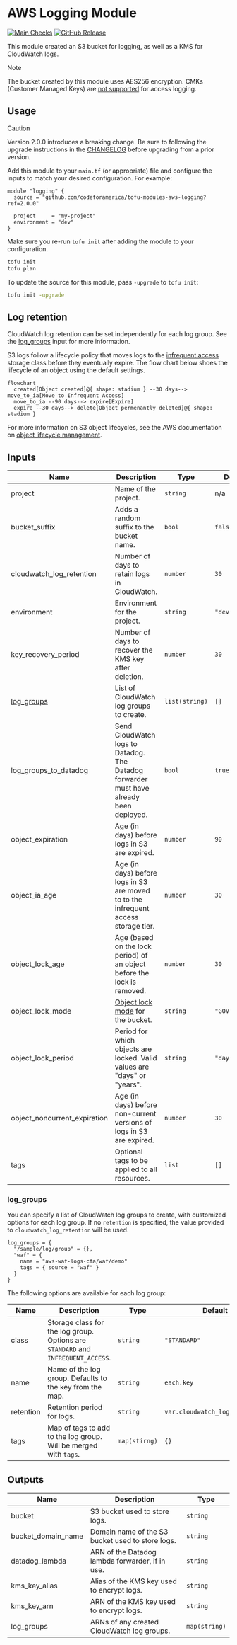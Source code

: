 # AWS Logging Module

[![Main Checks][badge-checks]][code-checks] [![GitHub Release][badge-release]][latest-release]

This module created an S3 bucket for logging, as well as a KMS for CloudWatch
logs.

> [!NOTE]
> The bucket created by this module uses AES256 encryption. CMKs (Customer
> Managed Keys) are [not supported] for access logging.

## Usage

> [!CAUTION]
> Version 2.0.0 introduces a breaking change. Be sure to following the upgrade
> instructions in the [CHANGELOG][changelog-2.0] before upgrading from a prior
> version.

Add this module to your `main.tf` (or appropriate) file and configure the inputs
to match your desired configuration. For example:

```hcl
module "logging" {
  source = "github.com/codeforamerica/tofu-modules-aws-logging?ref=2.0.0"

  project     = "my-project"
  environment = "dev"
}
```

Make sure you re-run `tofu init` after adding the module to your configuration.

```bash
tofu init
tofu plan
```

To update the source for this module, pass `-upgrade` to `tofu init`:

```bash
tofu init -upgrade
```

## Log retention

CloudWatch log retention can be set independently for each log group. See the
[log_groups] input for more information.

S3 logs follow a lifecycle policy that moves logs to the [infrequent
access][infrequent-access] storage class before they eventually expire. The flow
chart below shoes the lifecycle of an object using the default settings.

```mermaid
flowchart
  created[Object created]@{ shape: stadium } --30 days--> move_to_ia[Move to Infrequent Access]
  move_to_ia --90 days--> expire[Expire]
  expire --30 days--> delete[Object permenantly deleted]@{ shape: stadium }
```

For more information on S3 object lifecycles, see the AWS documentation on
[object lifecycle management][lifecycle-management].

## Inputs

| Name                         | Description                                                                             | Type           | Default        | Required |
|------------------------------|-----------------------------------------------------------------------------------------|----------------|----------------|----------|
| project                      | Name of the project.                                                                    | `string`       | n/a            | yes      |
| bucket_suffix                | Adds a random suffix to the bucket name.                                                | `bool`         | `false`        | no       |
| cloudwatch_log_retention     | Number of days to retain logs in CloudWatch.                                            | `number`       | `30`           | no       |
| environment                  | Environment for the project.                                                            | `string`       | `"dev"`        | no       |
| key_recovery_period          | Number of days to recover the KMS key after deletion.                                   | `number`       | `30`           | no       |
| [log_groups]                 | List of CloudWatch log groups to create.                                                | `list(string)` | `[]`           | no       |
| log_groups_to_datadog        | Send CloudWatch logs to Datadog. The Datadog forwarder must have already been deployed. | `bool`         | `true`         | no       |
| object_expiration            | Age (in days) before logs in S3 are expired.                                            | `number`       | `90`           | no       |
| object_ia_age                | Age (in days) before logs in S3 are moved to to the infrequent access storage tier.     | `number`       | `30`           | no       |
| object_lock_age              | Age (based on the lock period) of an object before the lock is removed.                 | `number`       | `30`           | no       |
| object_lock_mode             | [Object lock mode][lock-mode] for the bucket.                                           | `string`       | `"GOVERNANCE"` | no       |
| object_lock_period           | Period for which objects are locked. Valid values are "days" or "years".                | `string`       | `"days"`       | no       |
| object_noncurrent_expiration | Age (in days) before non-current versions of logs in S3 are expired.                    | `number`       | `30`           | no       |
| tags                         | Optional tags to be applied to all resources.                                           | `list`         | `[]`           | no       |

### log_groups

You can specify a list of CloudWatch log groups to create, with customized
options for each log group. If no `retention` is specified, the value provided
to `cloudwatch_log_retention` will be used.

```hcl
log_groups = {
  "/sample/log/group" = {},
  "waf" = {
    name = "aws-waf-logs-cfa/waf/demo"
    tags = { source = "waf" }
  }
}
```

The following options are available for each log group:

| Name      | Description                                                                      | Type          | Default                        | Required |
|-----------|----------------------------------------------------------------------------------|---------------|--------------------------------|----------|
| class     | Storage class for the log group. Options are `STANDARD` and `INFREQUENT_ACCESS`. | `string`      | `"STANDARD"`                   | no       |
| name      | Name of the log group. Defaults to the key from the map.                         | `string`      | `each.key`                     | no       |
| retention | Retention period for logs.                                                       | `string`      | `var.cloudwatch_log_retention` | no       |
| tags      | Map of tags to add to the log group. Will be merged with `tags`.                 | `map(stirng)` | `{}`                           | no       |

## Outputs

| Name               | Description                                      | Type          |
|--------------------|--------------------------------------------------|---------------|
| bucket             | S3 bucket used to store logs.                    | `string`      |
| bucket_domain_name | Domain name of the S3 bucket used to store logs. | `string`      |
| datadog_lambda     | ARN of the Datadog lambda forwarder, if in use.  | `string`      |
| kms_key_alias      | Alias of the KMS key used to encrypt logs.       | `string`      |
| kms_key_arn        | ARN of the KMS key used to encrypt logs.         | `string`      |
| log_groups         | ARNs of any created CloudWatch log groups.       | `map(string)` |

[badge-checks]: https://github.com/codeforamerica/tofu-modules-aws-logging/actions/workflows/main.yaml/badge.svg
[badge-release]: https://img.shields.io/github/v/release/codeforamerica/tofu-modules-aws-logging?logo=github&label=Latest%20Release
[changelog-2.0]: CHANGELOG.md#200-2025-02-28
[code-checks]: https://github.com/codeforamerica/tofu-modules-aws-logging/actions/workflows/main.yaml
[infrequent-access]: https://docs.aws.amazon.com/AmazonS3/latest/userguide/storage-class-intro.html#sc-infreq-data-access
[latest-release]: https://github.com/codeforamerica/tofu-modules-aws-logging/releases/latest
[lifecycle-management]: https://docs.aws.amazon.com/AmazonS3/latest/userguide/object-lifecycle-mgmt.html
[lock-mode]: https://docs.aws.amazon.com/AmazonS3/latest/userguide/object-lock.html#object-lock-retention-modes
[log_groups]: #log_groups
[not supported]: https://repost.aws/knowledge-center/s3-server-access-log-not-delivered
